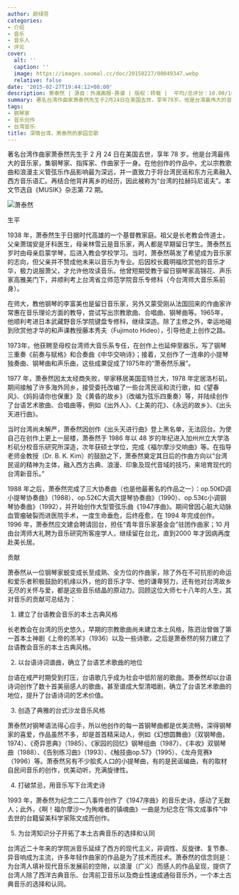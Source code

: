 ```yaml
---
author: 颜绿芬
categories:
- 介绍
- 音乐
- 音乐人
- 评论
cover:
  alt: ''
  caption: ''
  image: https://images.soomal.cc/doc/20150227/00049347.webp
  relative: false
date: '2015-02-27T19:44:12+08:00'
description: 萧泰然 | 源自：外滩画报-靠谱 | 版权：转载 |  平均/总评分：10.00/10
summary: 著名台湾作曲家萧泰然先生于2月24日在美国去世，享年78岁。他是台湾最伟大的音乐家，集钢琴家、指挥家、作曲家于一身。在他创作的作品中，尤以宗教歌曲和浪漫主义管弦乐作品影响最为深远，并一直致力于将台湾民谣和东方元素融入西方音乐语汇。再结合他背井离乡的经历，因此被称为“台湾的拉赫玛尼诺夫”……
tags:
- 钢琴家
- 音乐创作
- 台湾音乐
title: 深情台湾，萧泰然的家园恋歌
---
```


著名台湾作曲家萧泰然先生于 2 月 24 日在美国去世，享年 78 岁。他是台湾最伟大的音乐家，集钢琴家、指挥家、作曲家于一身。在他创作的作品中，尤以宗教歌曲和浪漫主义管弦乐作品影响最为深远，并一直致力于将台湾民谣和东方元素融入西方音乐语汇。再结合他背井离乡的经历，因此被称为“台湾的拉赫玛尼诺夫”。本文节选自《MUSIK》杂志第 72 期。


![萧泰然](https://images.soomal.cc/doc/20150227/00049346.webp)





生平

1938 年，萧泰然生于日据时代高雄的一个基督教家庭。祖父是长老教会传道士，父亲萧瑞安是牙科医生，母亲林雪云是音乐家，两人都是早期留日学生。萧泰然五岁时由母亲启蒙学琴，后进入教会学校学习。当时，萧泰然萌发了希望成为音乐家的志向，但父亲并不赞成他未来以音乐为专业。后因校长戴明福欣赏他的音乐才华，极力说服萧父，才允许他攻读音乐。他曾短期受教于留日钢琴家高锦花、声乐家高雅美门下，并顺利考上台湾省立师范学院音乐专修科（今台湾师大音乐系前身）。

在师大，教他钢琴的李富美也是留日音乐家，另外又蒙受刚从法国回来的作曲家许常惠在音乐理论方面的教导，尝试写出宗教歌曲、合唱曲、钢琴曲等。1965年，他顺利考进日本武藏野音乐学院键盘专修科，继续深造。除了主修之外，幸运地碰到欣赏他才华的和声课教授藤本秀夫（Fujimoto Hideo），引导他走上创作之路。

1973年，他获聘至母校台湾师大音乐系专任，在创作上也延伸至器乐，写了钢琴三重奏《前奏与赋格》和合奏曲《中华交响诗》；接着，又创作了一连串的小提琴独奏曲、钢琴曲和声乐曲，这些成果促成了1975年的“萧泰然乐展”。

1977 年，萧泰然因太太经商失败，举家移居美国亚特兰大，1978 年定居洛杉矶，期间接触了许多海外同乡，接受委托改编了一些台湾民谣和流行歌，如《望春风》、《妈妈请你也保重》及《黄昏的故乡》（改编为弦乐四重奏）等，并陆续创作了台语艺术歌曲、合唱曲等，例如《出外人》、《上美的花》、《永远的故乡》、《出头天进行曲》。

当时台湾尚未解严，萧泰然因创作《出头天进行曲》登上黑名单，无法回台。为使自己在创作上更上一层楼，萧泰然于 1986 年以 48 岁的年纪进入加州州立大学洛杉矶分校音乐研究所深造，次年获硕士学位，完成《福尔摩沙交响曲》等。在指导老师金教授（Dr. B. K. Kim）的鼓励之下，萧泰然奠定其日后的作曲方向以“台湾民谣的精神为主体，融入西方古典、浪漫、印象及现代音域的技巧，来培育现代的台湾新音乐。”

1988 年之后，萧泰然完成了三大协奏曲（也是他最著名的作品之一）：op.50《D调小提琴协奏曲》（1988）、op.52《C大调大提琴协奏曲》（1990）、op.53《c小调钢琴协奏曲》（1992），并开始创作大型管弦乐曲《1947序曲》。期间曾因心脏大动脉血管瘤破裂而进医院手术，一度生命垂危，后终痊愈，在 1994 年完成创作。1996 年，萧泰然应文建会聘请回台，担任“青年音乐家基金会”驻团作曲家；10 月由台湾师大礼聘为音乐研究所客座学人，继续留在台北，直到2000 年才因病再度赴美长居。

贡献

萧泰然从一位钢琴家蜕变成长至成熟、全方位的作曲家，除了外在不可抗拒的命运和爱乐者积极鼓励的机缘以外，他的音乐才华、他的谦卑努力，还有他对台湾故乡无尽的关怀与爱，都是这些音乐结晶的原动力。回顾这位大师七十八年的人生，其对音乐的贡献可总结为：

1. 建立了台语教会音乐的本土古典风格

长老教会在台湾的历史悠久，早期的宗教歌曲尚未建立本土风格，陈泗治曾做了第一首本土神剧《上帝的羔羊》（1936）以及一些诗歌，之后是萧泰然的努力建立了台语教会音乐的本土古典风格。

2. 以台语诗词谱曲，确立了台语艺术歌曲的地位

台语在戒严时期受到打压，台语歌几乎成为社会中低阶层的歌曲。萧泰然却以台语诗词创作了数十首美丽感人的歌曲，甚至谱成大型清唱剧，确立了台语艺术歌曲的地位，提升了台语诗词的艺术价值。

3. 创造了典雅的台式沙龙音乐风格

萧泰然对钢琴语法得心应手，所以他创作的每一首钢琴曲都是优美流畅，深得钢琴家的喜爱，作品虽然不多，却是首首精采动人，例如《幻想圆舞曲》（双钢琴曲，1974）、《奇异恩典》（1985）、《家园的回忆》钢琴组曲（1987）、《丰收》双钢琴曲（1988）、《告别练习曲》（1993）、《触技曲op.57》（1995）、《龙舟竞赛》（1996）等。萧泰然另有不少脍炙人口的小提琴曲，有的是民谣编曲，有的取材自民间音乐的创作，优美动听，充满旋律性。

4. 打破禁忌，用音乐写下台湾史诗

1993 年，萧泰然为纪念二二八事件创作了《1947序曲》的音乐史诗，感动了无数人；此外，《啊！福尔摩沙～为殉难者的镇魂曲》一曲是为纪念在“陈文成事件”中去世的台籍留美科学家陈文成而创作。

5. 为台湾知识分子开拓了本土古典音乐的选择和认同

台湾近二十年来的学院派音乐延续了西方的现代主义，非调性、反旋律、复节奏、异音响成为主流，许多年轻作曲家的作品是为了技术而技术。萧泰然的信念则是：为台湾人填补现代音乐发展前的空隙，以浪漫（广义）而感人的作品呈现，提供了台湾人除了西洋古典音乐、台湾前卫音乐以及商业性速成通俗音乐外，一个本土古典音乐的选择和认同。